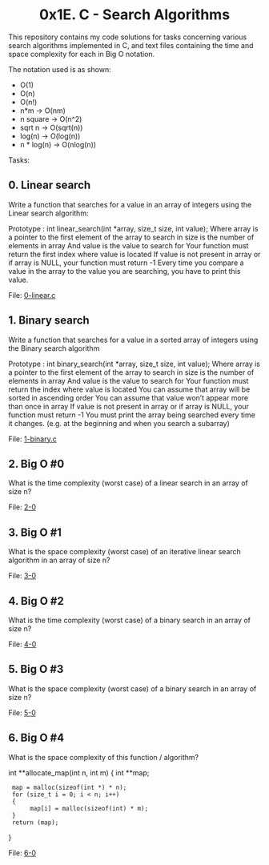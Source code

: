 <center> <h1>0x1E. C - Search Algorithms</h1> </center>

This repository contains my code solutions for tasks concerning various search algorithms implemented in C, and text files containing the time and space complexity for each in Big O notation.

The notation used is as shown:
<ul>
<li>O(1)</li>
<li>O(n)</li>
<li>O(n!)</li>
<li>n*m -> O(nm)</li>
<li>n square -> O(n^2)</li>
<li>sqrt n -> O(sqrt(n))</li>
<li>log(n) -> O(log(n))</li>
<li>n * log(n) -> O(nlog(n))</li>
</ul>

Tasks:

<h2>0. Linear search</h2>
Write a function that searches for a value in an array of integers using the Linear search algorithm:

Prototype : int linear_search(int *array, size_t size, int value);
Where array is a pointer to the first element of the array to search in
size is the number of elements in array
And value is the value to search for
Your function must return the first index where value is located
If value is not present in array or if array is NULL, your function must return -1
Every time you compare a value in the array to the value you are searching, you have to print this value.

File: [0-linear.c](https://github.com/MrMvshv/alx-low_level_programming/blob/main/0x1E-search_algorithms/0-linear.c)

<h2>1. Binary search</h2>
Write a function that searches for a value in a sorted array of integers using the Binary search algorithm

Prototype : int binary_search(int *array, size_t size, int value);
Where array is a pointer to the first element of the array to search in
size is the number of elements in array
And value is the value to search for
Your function must return the index where value is located
You can assume that array will be sorted in ascending order
You can assume that value won’t appear more than once in array
If value is not present in array or if array is NULL, your function must return -1
You must print the array being searched every time it changes. (e.g. at the beginning and when you search a subarray)

File: [1-binary.c](https://github.com/MrMvshv/alx-low_level_programming/blob/main/0x1E-search_algorithms/1-binary.c)


<h2>2. Big O #0</h2>
What is the time complexity (worst case) of a linear search in an array of size n?

File: [2-0](https://github.com/MrMvshv/alx-low_level_programming/blob/main/0x1E-search_algorithms/2-0)


<h2>3. Big O #1</h2>
What is the space complexity (worst case) of an iterative linear search algorithm in an array of size n?

File: [3-0](https://github.com/MrMvshv/alx-low_level_programming/blob/main/0x1E-search_algorithms/3-0)


<h2>4. Big O #2</h2>
What is the time complexity (worst case) of a binary search in an array of size n?

File: [4-0](https://github.com/MrMvshv/alx-low_level_programming/blob/main/0x1E-search_algorithms/4-0)


<h2>5. Big O #3</h2>
What is the space complexity (worst case) of a binary search in an array of size n?

File: [5-0](https://github.com/MrMvshv/alx-low_level_programming/blob/main/0x1E-search_algorithms/5-0)


<h2>6. Big O #4</h2>

What is the space complexity of this function / algorithm?

int **allocate_map(int n, int m)
{
     int **map;

     map = malloc(sizeof(int *) * n);
     for (size_t i = 0; i < n; i++)
     {
          map[i] = malloc(sizeof(int) * m);
     }
     return (map);
}

File: [6-0](https://github.com/MrMvshv/alx-low_level_programming/blob/main/0x1E-search_algorithms/6-0)

